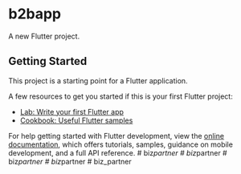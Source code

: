 # b2bapp

A new Flutter project.

## Getting Started

This project is a starting point for a Flutter application.

A few resources to get you started if this is your first Flutter project:

- [Lab: Write your first Flutter app](https://docs.flutter.dev/get-started/codelab)
- [Cookbook: Useful Flutter samples](https://docs.flutter.dev/cookbook)

For help getting started with Flutter development, view the
[online documentation](https://docs.flutter.dev/), which offers tutorials,
samples, guidance on mobile development, and a full API reference.
#   b i z _ p a r t n e r  
 #   b i z _ p a r t n e r  
 #   b i z _ p a r t n e r  
 #   b i z _ p a r t n e r  
 #   b i z _ p a r t n e r  
 